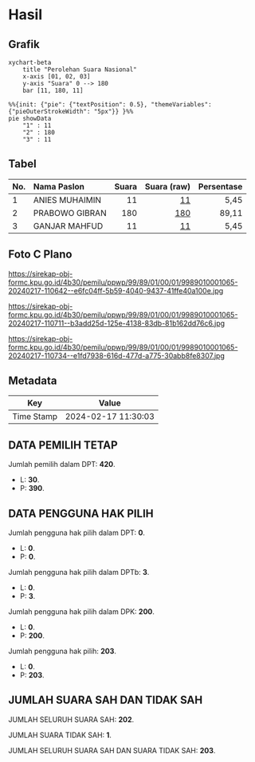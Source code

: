 # Hasil

## Grafik

```mermaid
xychart-beta
    title "Perolehan Suara Nasional"
    x-axis [01, 02, 03]
    y-axis "Suara" 0 --> 180
    bar [11, 180, 11]
```

```mermaid
%%{init: {"pie": {"textPosition": 0.5}, "themeVariables": {"pieOuterStrokeWidth": "5px"}} }%%
pie showData
    "1" : 11
    "2" : 180
    "3" : 11
```

## Tabel

| No. | Nama Paslon    | Suara | Suara (raw) | Persentase |
|:--- |:-------------- | -----:| -----------:| ----------:|
| 1   | ANIES MUHAIMIN | 11    | [11][p-1]   | 5,45       |
| 2   | PRABOWO GIBRAN | 180   | [180][p-2]  | 89,11      |
| 3   | GANJAR MAHFUD  | 11    | [11][p-3]   | 5,45       |


[p-1]: https://github.com/gigit-pemilu/pemilu-2024/blob/main/pilpres/hitung-suara/sub/99-luar-negeri/sub/89-penang-malaysia/sub/01-penang-malaysia/sub/0001-penang-malaysia/sub/065-ksk-050/sub/paslon-1.txt
[p-2]: https://github.com/gigit-pemilu/pemilu-2024/blob/main/pilpres/hitung-suara/sub/99-luar-negeri/sub/89-penang-malaysia/sub/01-penang-malaysia/sub/0001-penang-malaysia/sub/065-ksk-050/sub/paslon-2.txt
[p-3]: https://github.com/gigit-pemilu/pemilu-2024/blob/main/pilpres/hitung-suara/sub/99-luar-negeri/sub/89-penang-malaysia/sub/01-penang-malaysia/sub/0001-penang-malaysia/sub/065-ksk-050/sub/paslon-3.txt

## Foto C Plano

https://sirekap-obj-formc.kpu.go.id/4b30/pemilu/ppwp/99/89/01/00/01/9989010001065-20240217-110642--e6fc04ff-5b59-4040-9437-41ffe40a100e.jpg

https://sirekap-obj-formc.kpu.go.id/4b30/pemilu/ppwp/99/89/01/00/01/9989010001065-20240217-110711--b3add25d-125e-4138-83db-81b162dd76c6.jpg

https://sirekap-obj-formc.kpu.go.id/4b30/pemilu/ppwp/99/89/01/00/01/9989010001065-20240217-110734--e1fd7938-616d-477d-a775-30abb8fe8307.jpg


## Metadata

| Key        | Value               |
| ---------- | ------------------- |
| Time Stamp | 2024-02-17 11:30:03 |


## DATA PEMILIH TETAP

Jumlah pemilih dalam DPT: **420**.
 * L: **30**.
 * P: **390**.

## DATA PENGGUNA HAK PILIH

Jumlah pengguna hak pilih dalam DPT: **0**.
 * L: **0**.
 * P: **0**.

Jumlah pengguna hak pilih dalam DPTb: **3**.
 * L: **0**.
 * P: **3**.

Jumlah pengguna hak pilih dalam DPK: **200**.
 * L: **0**.
 * P: **200**.

Jumlah pengguna hak pilih: **203**.
 * L: **0**.
 * P: **203**.

## JUMLAH SUARA SAH DAN TIDAK SAH

JUMLAH SELURUH SUARA SAH: **202**.

JUMLAH SUARA TIDAK SAH: **1**.

JUMLAH SELURUH SUARA SAH DAN SUARA TIDAK SAH: **203**.


